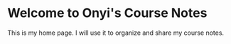 # Welcome to Onyi's Course Notes

This is my home page. I will use it to organize and share my course notes.
